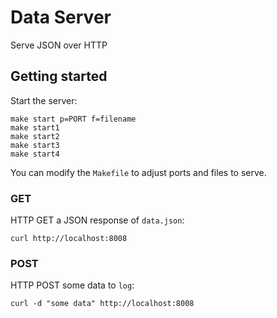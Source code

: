 # Data Server

Serve JSON over HTTP

## Getting started
Start the server:
```
make start p=PORT f=filename
make start1
make start2
make start3
make start4
```
You can modify the `Makefile` to adjust ports and files to serve.

### GET
HTTP GET a JSON response of `data.json`:
```
curl http://localhost:8008
```

### POST
HTTP POST some data to `log`:
```
curl -d "some data" http://localhost:8008
```
